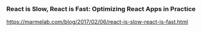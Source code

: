 ### React is Slow, React is Fast: Optimizing React Apps in Practice
https://marmelab.com/blog/2017/02/06/react-is-slow-react-is-fast.html